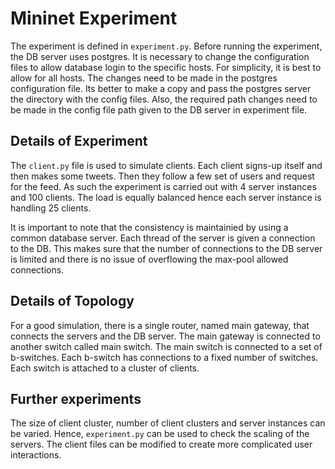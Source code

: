 # Mininet Experiment

The experiment is defined in `experiment.py`. Before running the experiment, the DB server uses postgres. It is necessary to change the configuration files to allow database login to the specific hosts. For simplicity, it is best to allow for all hosts. The changes need to be made in the postgres configuration file. Its better to make a copy and pass the postgres server the directory with the config files. Also, the required path changes need to be made in the config file path given to the DB server in experiment file.

## Details of Experiment

The `client.py` file is used to simulate clients. Each client signs-up itself and then makes some tweets. Then they follow a few set of users and request for the feed. As such the experiment is carried out with 4 server instances and 100 clients. The load is equally balanced hence each server instance is handling 25 clients.

It is important to note that the consistency is maintainied by using a common database server. Each thread of the server is given a connection to the DB. This makes sure that the number of connections to the DB server is limited and there is no issue of overflowing the max-pool allowed connections.

## Details of Topology

For a good simulation, there is a single router, named main gateway, that connects the servers and the DB server. The main gateway is connected to another switch called main switch. The main switch is connected to a set of b-switches. Each b-switch has connections to a fixed number of switches. Each switch is attached to a cluster of clients.

## Further experiments

The size of client cluster, number of client clusters and server instances can be varied. Hence, `experiment.py` can be used to check the scaling of the servers. The client files can be modified to create more complicated user interactions.